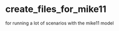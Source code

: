create_files_for_mike11
=======================

for running a lot of scenarios with the mike11 model
